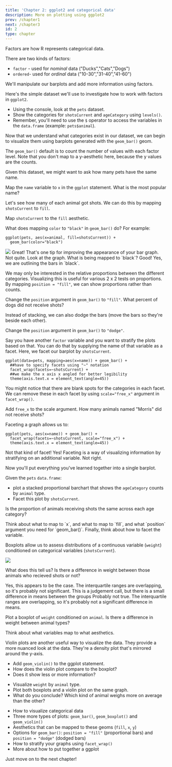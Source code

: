 ```yaml
---
title: 'Chapter 2: ggplot2 and categorical data' 
description: More on plotting using ggplot2
prev: /chapter1
next: /chapter3
id: 2
type: chapter
---
```

<exercise id="1" title="Review of factors">

Factors are how R represents categorical data.

There are two kinds of factors: 

+ `factor` - used for *nominal* data ("Ducks","Cats","Dogs")
+ `ordered`- used for *ordinal* data ("10-30","31-40","41-60")

We'll manipulate our barplots and add more information using factors.

Here's the simple dataset we'll use to investigate how to work with factors in `ggplot2`.

+ Using the console, look at the `pets` dataset. 
+ Show the categories for `shotsCurrent` and `ageCategory` using `levels()`. 
+ Remember, you'll need to use the `$` operator to access the variables in the `data.frame` (example: `pets$animal`).



<codeblock id="02_01">
</codeblock></exercise>

<exercise id="2" title="A Basic Barplot using `geom_bar()`">

Now that we understand what categories exist in our dataset, we can begin to visualize them using barplots generated with the `geom_bar()` geom.

The `geom_bar()` default is to count the number of values with each factor level. Note that you don't map to a y-aesthetic here, because the y values are the counts.

Given this dataset, we might want to ask how many pets have the same name.

Map the `name` variable to `x` in the `ggplot` statement. What is the most popular name?



<codeblock id="02_02">
</codeblock></exercise>

<exercise id="3" title=" Stacked Bars">

Let's see how many of each animal got shots. We can do this by mapping `shotsCurrent` to `fill`.

Map `shotsCurrent` to the `fill` aesthetic.



<codeblock id="02_03">
</codeblock></exercise>

<exercise id="4" title="Quick Quiz">

What does mapping `color` to `"black"` in `geom_bar()` do? For example:

```{r}
ggplot(pets, aes(x=animal, fill=shotsCurrent)) + 
  geom_bar(color="black")
```

<img src = "pet_black.png">

<choice>
<opt text="Makes the default bar fill color black">
Great! That's one tip for improving the appearance of your bar graph.</opt>
<opt text="Specifies the text in the graph to be black">
Not quite. Look at the graph. What is being mapped to `black`?</opt>
<opt text="Outlines the bars in black" correct="true">
Good! Yes, we are outlining the bars in `black`.</opt>
</choice>
</exercise>

<exercise id="5" title="Proportional Barchart">

We may only be interested in the relative proportions between the different categories. 
Visualizing this is useful for various 2 x 2 tests on proportions. By mapping `position = "fill"`, 
we can show proportions rather than counts. 

Change the `position` argument in `geom_bar()` to `"fill"`. What percent of dogs did not receive shots?


<codeblock id="02_05">
</codeblock>
</exercise>

<exercise id="6" title="Dodge those bars!">

Instead of stacking, we can also dodge the bars (move the bars so they're beside each other).

Change the `position` argument in `geom_bar()` to `"dodge"`.

<codeblock id="02_06">
</codeblock>
</exercise>

<exercise id="7" title="Faceting a graph">

Say you have another `factor` variable and you want to stratify the plots based on that. 
You can do that by supplying the name of that variable as a facet. Here, we facet our barplot by `shotsCurrent`.

```{r}
ggplot(data=pets, mapping=aes(x=name)) + geom_bar() + 
  ##have to specify facets using "~" notation
  facet_wrap(facets=~shotsCurrent) + 
  ##we make the x axis x angled for better legibility
  theme(axis.text.x = element_text(angle=45))
```

You might notice that there are blank spots for the categories in each facet. We can remove these in each facet by using `scale="free_x"` argument in `facet_wrap()`.

Add `free_x` to the scale argument. How many animals named "Morris" did not receive shots? 

<codeblock id="02_07">
</codeblock>
</exercise>

<exercise id="8" title="Super Quick Review">

Faceting a graph allows us to:

```{r}
ggplot(pets, aes(x=name)) + geom_bar() + 
  facet_wrap(facets=~shotsCurrent, scale="free_x") +
  theme(axis.text.x = element_text(angle=45))
```

<choice>
<opt text="plot points as pretty gems">
Not that kind of facet!</opt>
<opt text="stratify our graph by another category" correct="true">
Yes! Faceting is a way of visualizing information by stratifying on an additional variable.</opt>
<opt text="add another set of categories to the x-axis">
Not right.</opt>
</choice>
</exercise>

<exercise id="9" title="Your Task: Bar Charts">

Now you'll put everything you've learned together into a single barplot.

Given the `pets` `data.frame`:
+ plot a stacked proportional barchart that shows the `ageCategory`  counts by `animal` type. 
+ Facet this plot by `shotsCurrent`. 

Is the proportion of animals receiving shots the same across each age category?

<codeblock id="02_09">
Think about what to map to `x`, and what to map to `fill`, and what `position` argument 
you need for `geom_bar()`. Finally, think about how to facet the variable. </codeblock></exercise>

<exercise id="10" title="Boxplots">

Boxplots allow us to assess distributions of a continuous variable (`weight`) conditioned on categorical variables (`shotsCurrent`).

<img src="pet_shot.png">

What does this tell us? Is there a difference in weight between those animals who recieved shots or not?

<choice>
<opt text="there is a small difference in means, but the difference doesn't look significant" correct="true">
Yes, this appears to be the case. The interquartile ranges are overlapping, so it's probably not significant.</opt>
<opt text="there is no difference in means">
This is a judgement call, but there is a small difference in means between the groups</opt>
<opt text="there is a large difference in means and the difference is probably statistically significant">
Probably not true. The interquartile ranges are overlapping, so it's probably not a significant difference in means.</opt>
</choice>
</exercise>

<exercise id="11" title="Try out geom_boxplot() yourself">

Plot a boxplot of `weight` conditioned on `animal`. Is there a difference in weight between animal types?



<codeblock id="02_11">
Think about what variables map to what aesthetics. </codeblock></exercise>

<exercise id="12" title="Violin Plots">

Violin plots are another useful way to visualize the data. They provide a more nuanced look at the data. They're a density plot that's mirrored around the y-axis.

+ Add `geom_violin()` to the ggplot statement. 
+ How does the violin plot compare to the boxplot? 
+ Does it show less or more information?



<codeblock id="02_12">
</codeblock></exercise>

<exercise id="13" title = "Your final task: How heavy are our pets?">

+ Visualize `weight` by `animal` type. 
+ Plot both boxplots and a violin plot on the same graph.
+ What do you conclude? Which kind of animal weighs more on average than the other? 

<codeblock id = "02_13">
</codeblock>
</exercise>

<exercise id="14" title="What you learned in this chapter">

- How to visualize categorical data
- Three more types of plots: `geom_bar()`, `geom_boxplot()` and `geom_violin()`
- Aesthetics that can be mapped to these geoms (`fill`, `x`, `y`)
- Options for `geom_bar()`: `position = "fill"` (proportional bars) and `position = "dodge"` (dodged bars)
- How to stratify your graphs using `facet_wrap()`
- More about how to put together a ggplot

Just move on to the next chapter! 

<codeblock id="02_14">
</codeblock></exercise>

